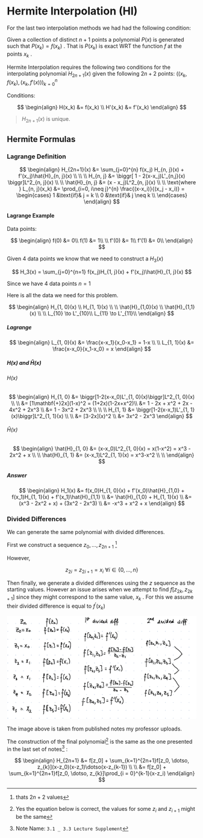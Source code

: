 # Hermite Interpolation (HI)
For the last two interpolation methods we had had the following condition:

Given a collection of distinct $n+1$ points a polynomial $P(x)$ is generated such that $P(x_k) = f(x_k)$ . That is $P(x_k)$ is exact WRT the function $f$ at the points $x_k$ .

Hermite Interpolation requires the following two conditions for the interpolating polynomial $H_{2n+1}(x)$ given the following $2n+2$ points: $\biggr( (x_k, f(x_k), (x_k, f'(x)) \biggr)_{k=0}^{n}$

Conditions:

$$
\begin{align}
H(x_k) &= f(x_k) \\
H'(x_k) &= f'(x_k)
\end{align}
$$

> $H_{2n+1}(x)$ is unique. 

## Hermite Formulas
### Lagrange Definition

$$
\begin{align}
H_{2n+1}(x) &= \sum_{j=0}^{n} f(x_j) H_{n, j}(x) + f'(x_j)\hat{H}_{n, j}(x) 
\\ \\ \\
H_{n, j} &= \biggr[ 1 - 2(x-x_j)L'_{n,j}(x) \biggr]L^2_{n, j}(x)
\\ \\
\hat{H}_{n, j} &= (x - x_j)L^2_{n, j}(x)
\\ \\
\text{where } L_{n, j}(x_k) &= \prod_{i=0, i\neq j}^{n} \frac{(x-x_i)}{(x_j - x_i)} = 
\begin{cases}
1 &\text{if}& j = k \\
0 &\text{if}& j \neq k \\
\end{cases}
\end{align}
$$

#### Lagrange Example
Data points:

$$
\begin{align}
f(0) &= 0\\
f(1) &= 1\\
\\
f'(0) &= 1\\
f'(1) &= 0\\
\end{align}
$$

Given 4 data points we know that we need to construct a $H_3(x)$

$$
H_3(x) = \sum_{j=0}^{n=1} f(x_j)H_{1, j}(x) + f'(x_j)\hat{H}_{1, j}(x)
$$

Since we have 4 data points $n=1$

Here is all the data we need for this problem. 

$$
\begin{align}
H_{1, 0}(x) \\
H_{1, 1}(x) \\
\\
\hat{H}_{1,0}(x) \\
\hat{H}_{1,1}(x) \\
\\
L_{10} \to L'_{10}\\
L_{11} \to L'_{11}\\
\end{align}
$$

##### Lagrange

$$
\begin{align}
L_{1, 0}(x) &= \frac{x-x_1}{x_0-x_1} = 1-x \\ \\
L_{1, 1}(x) &= \frac{x-x_0}{x_1-x_0} = x
\end{align}
$$

##### $H(x)$ and $\hat{H}(x)$
###### $H(x)$

$$
\begin{align}
H_{1, 0} &= \biggr[1-2(x-x_0)L'_{1, 0}(x)\biggr]L^2_{1, 0}(x)  
\\ \\
&= [1\mathbf{+}2x](1-x)^2 = (1+2x)(1-2x+x^2)\\
&= 1 - 2x + x^2 + 2x - 4x^2 + 2x^3 \\
&= 1 - 3x^2 + 2x^3
\\ \\ \\
H_{1, 1} &= \biggr[1-2(x-x_1)L'_{1, 1}(x)\biggr]L^2_{1, 1}(x)  
\\ \\
&= [3-2x](x)^2 \\
&= 3x^2 - 2x^3
\end{align}
$$

###### $\hat{H}(x)$

$$
\begin{align}
\hat{H}_{1, 0} &= (x-x_0)L^2_{1, 0}(x) = x(1-x^2) = x^3 - 2x^2 + x \\ \\
\hat{H}_{1, 1} &= (x-x_1)L^2_{1, 1}(x) = x^3-x^2 \\ \\
\end{align}
$$

##### Answer

$$
\begin{align}
H_1(x) &= f(x_0)H_{1, 0}(x) + f'(x_0)\hat{H}_{1,0} + f(x_1)H_{1, 1}(x) + f'(x_1)\hat{H}_{1,1} \\
&= \hat{H}_{1,0} + H_{1, 1}(x) \\
&= (x^3 - 2x^2 + x) + (3x^2 - 2x^3) \\
&= -x^3 + x^2 + x
\end{align}
$$

### Divided Differences
We can generate the same polynomial with divided differences. 

First we construct a sequence $z_0,\dotso, z_{2n+1}$ [^1]

However, 

$$
z_{2i} = z_{2i+1} = x_i\ \forall i\in\{0,\dotso, n\}
$$

Then finally, we generate a divided differences using the $z$ sequence as the starting values. However an issue arises when we attempt to find $f[z_{2k}, z_{2k+1}]$ since they might correspond to the same value, $x_k$ . For this we assume their divided difference is equal to $f^\prime(x_k)$

![professor_divided_diff_notes](../img/professor_divided_diff_notes.png)

The image above is taken from published notes my professor uploads. 

The construction of the final polynomial[^2] is the same as the one presented in the last set of notes[^3] :

$$
\begin{align}
H_{2n+1} &= f[z_0] + \sum_{k=1}^{2n+1}f[z_0, \dotso, z_{k}](x-z_0)(x-z_1)\dotso(x-z_{k-1}) \\ \\
&= f[z_0] + \sum_{k=1}^{2n+1}f[z_0, \dotso, z_{k}]\prod_{i = 0}^{k-1}(x-z_i)
\end{align}
$$


[^1]: thats $2n+2$ values
[^2]: Yes the equation below is correct, the values for some $z_i$ and $z_{i+1}$ might be the same
[^3]: Note Name: `3.1 _ 3.3 Lecture Supplement`
